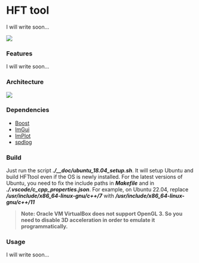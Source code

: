 # HFT tool

I will write soon...

<img src="https://github.com/xazov/HFTtool/blob/main/__doc/HFTtool.gif">

### Features

I will write soon...

### Architecture

<img src="https://github.com/xazov/HFTtool/blob/main/__doc/HFTtool.png">

### Dependencies

- [Boost](https://github.com/boostorg/boost)
- [ImGui](https://github.com/ocornut/imgui)
- [ImPlot](https://github.com/epezent/implot)
- [spdlog](https://github.com/gabime/spdlog)

### Build

Just run the script **_./\_\_doc/ubuntu_18.04_setup.sh_**. It will setup Ubuntu and build HFTtool even if the OS is newly installed.
For the latest versions of Ubuntu, you need to fix the include paths in **_Makefile_** and in **_./.vscode/c_cpp_properties.json_**.
For example, on Ubuntu 22.04, replace **_/usr/include/x86_64-linux-gnu/c++/7_** with **_/usr/include/x86_64-linux-gnu/c++/11_**

> **Note: Oracle VM VirtualBox does not support OpenGL 3. So you need to disable 3D acceleration in order to emulate it programmatically.**

### Usage

I will write soon...
